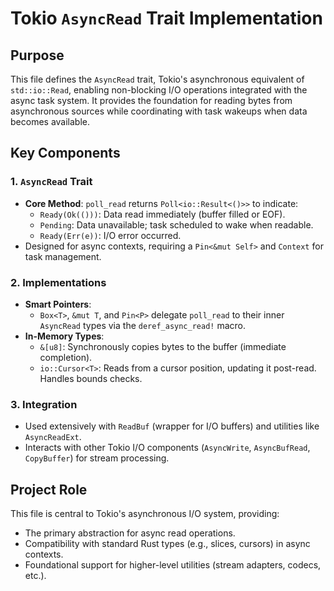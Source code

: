 # Tokio `AsyncRead` Trait Implementation

## Purpose
This file defines the `AsyncRead` trait, Tokio's asynchronous equivalent of `std::io::Read`, enabling non-blocking I/O operations integrated with the async task system. It provides the foundation for reading bytes from asynchronous sources while coordinating with task wakeups when data becomes available.

## Key Components

### 1. `AsyncRead` Trait
- **Core Method**: `poll_read` returns `Poll<io::Result<()>>` to indicate:
  - `Ready(Ok(()))`: Data read immediately (buffer filled or EOF).
  - `Pending`: Data unavailable; task scheduled to wake when readable.
  - `Ready(Err(e))`: I/O error occurred.
- Designed for async contexts, requiring a `Pin<&mut Self>` and `Context` for task management.

### 2. Implementations
- **Smart Pointers**: 
  - `Box<T>`, `&mut T`, and `Pin<P>` delegate `poll_read` to their inner `AsyncRead` types via the `deref_async_read!` macro.
- **In-Memory Types**:
  - `&[u8]`: Synchronously copies bytes to the buffer (immediate completion).
  - `io::Cursor<T>`: Reads from a cursor position, updating it post-read. Handles bounds checks.

### 3. Integration
- Used extensively with `ReadBuf` (wrapper for I/O buffers) and utilities like `AsyncReadExt`.
- Interacts with other Tokio I/O components (`AsyncWrite`, `AsyncBufRead`, `CopyBuffer`) for stream processing.

## Project Role
This file is central to Tokio's asynchronous I/O system, providing:
- The primary abstraction for async read operations.
- Compatibility with standard Rust types (e.g., slices, cursors) in async contexts.
- Foundational support for higher-level utilities (stream adapters, codecs, etc.).
